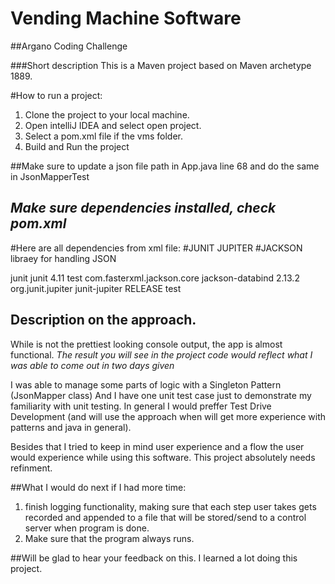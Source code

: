 # Vending Machine Software
##Argano Coding Challenge

###Short description
This is a Maven project based on Maven archetype 1889.

#How to run a project: 
1. Clone the project to your local machine.
2. Open intelliJ IDEA and select open project.
3. Select a pom.xml file if the vms folder.
4. Build and Run the project

##Make sure to update a json file path in App.java line 68 and do the same in JsonMapperTest


## *Make sure dependencies installed, check pom.xml* 
#Here are all dependencies from xml file:
#JUNIT JUPITER
#JACKSON libraey for handling JSON

  <dependencies>
    <dependency>
      <groupId>junit</groupId>
      <artifactId>junit</artifactId>
      <version>4.11</version>
      <scope>test</scope>
    </dependency>
    <dependency>
      <groupId>com.fasterxml.jackson.core</groupId>
      <artifactId>jackson-databind</artifactId>
      <version>2.13.2</version>
    </dependency>
    <dependency>
      <groupId>org.junit.jupiter</groupId>
      <artifactId>junit-jupiter</artifactId>
      <version>RELEASE</version>
      <scope>test</scope>
    </dependency>
  </dependencies>
  
  
## Description on the approach.
While is not the prettiest looking console output, the app is almost functional.
*The result you will see in the project code would reflect what I was able to come out in two days given*

I was able to manage some parts of logic with a Singleton Pattern (JsonMapper class)
And I have one unit test case just to demonstrate my familiarity with unit testing. In general I would preffer Test Drive Development (and will use the approach when will get more experience with patterns and java in general).

Besides that I tried to keep in mind user experience and a flow the user would experience while using this software. 
This project absolutely needs refinment.

##What I would do next if I had more time: 
1. finish logging functionality, making sure that each step user takes gets recorded and appended to a file that will be stored/send to a control server when program is done.
2. Make sure that the program always runs.

##Will be glad to hear your feedback on this. I learned a lot doing this project.
  
  
